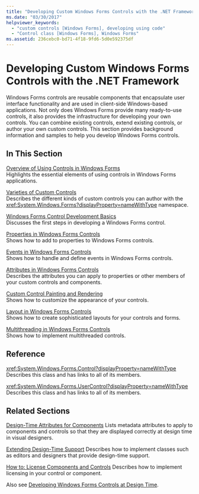```yaml
---
title: "Developing Custom Windows Forms Controls with the .NET Framework"
ms.date: "03/30/2017"
helpviewer_keywords: 
  - "custom controls [Windows Forms], developing using code"
  - "Control class [Windows Forms], Windows Forms"
ms.assetid: 236cebc0-bd71-4f18-9fd6-5d0e592375df
---
```

# Developing Custom Windows Forms Controls with the .NET Framework
Windows Forms controls are reusable components that encapsulate user interface functionality and are used in client-side Windows-based applications. Not only does Windows Forms provide many ready-to-use controls, it also provides the infrastructure for developing your own controls. You can combine existing controls, extend existing controls, or author your own custom controls. This section provides background information and samples to help you develop Windows Forms controls.  
  
## In This Section  
 [Overview of Using Controls in Windows Forms](overview-of-using-controls-in-windows-forms.md)  
 Highlights the essential elements of using controls in Windows Forms applications.  
  
 [Varieties of Custom Controls](varieties-of-custom-controls.md)  
 Describes the different kinds of custom controls you can author with the <xref:System.Windows.Forms?displayProperty=nameWithType> namespace.  
  
 [Windows Forms Control Development Basics](windows-forms-control-development-basics.md)  
 Discusses the first steps in developing a Windows Forms control.  
  
 [Properties in Windows Forms Controls](properties-in-windows-forms-controls.md)  
 Shows how to add to properties to Windows Forms controls.  
  
 [Events in Windows Forms Controls](events-in-windows-forms-controls.md)  
 Shows how to handle and define events in Windows Forms controls.  
  
 [Attributes in Windows Forms Controls](attributes-in-windows-forms-controls.md)  
 Describes the attributes you can apply to properties or other members of your custom controls and components.  
  
 [Custom Control Painting and Rendering](custom-control-painting-and-rendering.md)  
 Shows how to customize the appearance of your controls.  
  
 [Layout in Windows Forms Controls](layout-in-windows-forms-controls.md)  
 Shows how to create sophisticated layouts for your controls and forms.  
  
 [Multithreading in Windows Forms Controls](multithreading-in-windows-forms-controls.md)  
 Shows how to implement multithreaded controls.  
  
## Reference  
 <xref:System.Windows.Forms.Control?displayProperty=nameWithType>  
 Describes this class and has links to all of its members.  
  
 <xref:System.Windows.Forms.UserControl?displayProperty=nameWithType>  
 Describes this class and has links to all of its members.  
  
## Related Sections  
 [Design-Time Attributes for Components](https://docs.microsoft.com/previous-versions/visualstudio/visual-studio-2013/tk67c2t8(v=vs.120))  
 Lists metadata attributes to apply to components and controls so that they are displayed correctly at design time in visual designers.  
  
 [Extending Design-Time Support](https://docs.microsoft.com/previous-versions/visualstudio/visual-studio-2013/37899azc(v=vs.120))  
 Describes how to implement classes such as editors and designers that provide design-time support.  
  
 [How to: License Components and Controls](https://docs.microsoft.com/previous-versions/visualstudio/visual-studio-2013/fe8b1eh9(v=vs.120))  
 Describes how to implement licensing in your control or component.  
  
 Also see [Developing Windows Forms Controls at Design Time](developing-windows-forms-controls-at-design-time.md).
